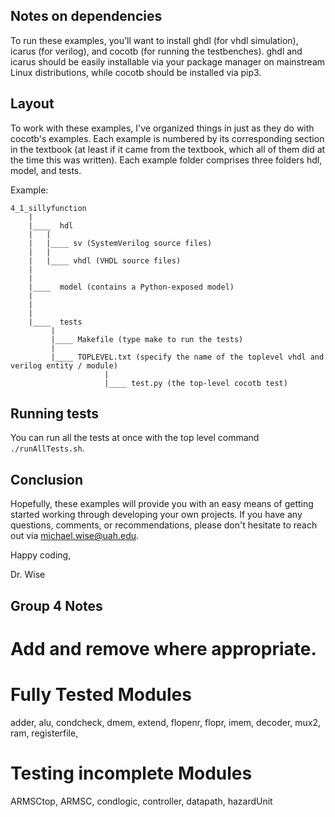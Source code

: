 ## Notes on dependencies

To run these examples, you'll want to install ghdl (for vhdl simulation), icarus (for verilog), 
and cocotb (for running the testbenches). ghdl and icarus should be easily installable via your
package manager on mainstream Linux distributions, while cocotb should be installed via pip3.

## Layout

To work with these examples, I've organized things in just as they do with cocotb's examples.
Each example is numbered by its corresponding section in the textbook (at least if it came 
from the textbook, which all of them did at the time this was written). Each example folder
comprises three folders hdl, model, and tests.

Example:

	4_1_sillyfunction
		|
		|____  hdl 
		|	|
		|	|____ sv (SystemVerilog source files)
		|	|
		|	|____ vhdl (VHDL source files)
		|
		|
		|____  model (contains a Python-exposed model)
		|
		|
		|
		|____  tests
			 |
			 |____ Makefile (type make to run the tests)
			 |
			 |____ TOPLEVEL.txt (specify the name of the toplevel vhdl and verilog entity / module)
                         |
                         |____ test.py (the top-level cocotb test)


## Running tests

You can run all the tests at once with the top level command `./runAllTests.sh`.

## Conclusion

Hopefully, these examples will provide you with an easy means of getting started working 
through developing your own projects. If you have any questions, comments, or recommendations,
please don't hesitate to reach out via michael.wise@uah.edu.

Happy coding,

Dr. Wise

##
##	Group 4 Notes
##

# Add and remove where appropriate.

# Fully Tested Modules
adder, alu, condcheck, dmem, extend, flopenr, flopr, imem, decoder, mux2, ram, registerfile, 

# Testing incomplete Modules
ARMSCtop, ARMSC, condlogic, controller, datapath, hazardUnit

